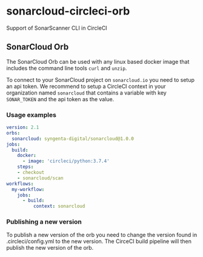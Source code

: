 # sonarcloud-circleci-orb
Support of SonarScanner CLI in CircleCI

## SonarCloud Orb
The SonarCloud Orb can be used with any linux based docker image that includes the command line tools `curl` and `unzip`.

To connect to your SonarCloud project on `sonarcloud.io` you need to setup an api token. We recommend to setup a CircleCI context in your organization named `sonarcloud` that contains a variable with key `SONAR_TOKEN` and the api token as the value.
### Usage examples
```yaml
version: 2.1
orbs:
  sonarcloud: syngenta-digital/sonarcloud@1.0.0
jobs:
  build:
    docker:
      - image: 'circleci/python:3.7.4'
    steps:
    - checkout
    - sonarcloud/scan
workflows:
  my-workflow:
    jobs:
      - build:
          context: sonarcloud
```

### Publishing a new version
To publish a new version of the orb you need to change the version found in .circleci/config.yml to the new version. The CirceCI build pipeline will then publish the new version of the orb.